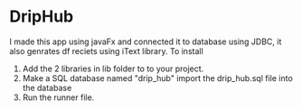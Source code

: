 # DripHub
I made this app using javaFx and connected it to database using JDBC, it also genrates df reciets using iText library.
To install
1) Add the 2 libraries in lib folder to to your project.
2) Make a SQL database named "drip_hub" import the drip_hub.sql file into the database
3) Run the runner file.
